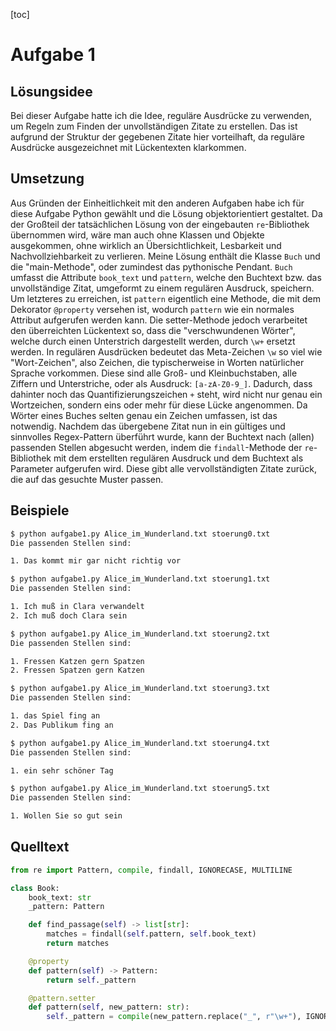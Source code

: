 [toc]

# Aufgabe 1

## Lösungsidee

Bei dieser Aufgabe hatte ich die Idee, reguläre Ausdrücke zu verwenden, um Regeln zum Finden der unvollständigen Zitate zu erstellen. Das ist aufgrund der Struktur der gegebenen Zitate hier vorteilhaft, da reguläre Ausdrücke ausgezeichnet mit Lückentexten klarkommen.

## Umsetzung

Aus Gründen der Einheitlichkeit mit den anderen Aufgaben habe ich für diese Aufgabe Python gewählt und die Lösung objektorientiert gestaltet. Da der Großteil der tatsächlichen Lösung von der eingebauten `re`-Bibliothek übernommen wird, wäre man auch ohne Klassen und Objekte ausgekommen, ohne wirklich an Übersichtlichkeit, Lesbarkeit und Nachvollziehbarkeit zu verlieren. Meine Lösung enthält die Klasse `Buch` und die "main-Methode", oder zumindest das pythonische Pendant. `Buch` umfasst die Attribute `book_text` und `pattern`, welche den Buchtext bzw. das unvollständige Zitat, umgeformt zu einem regulären Ausdruck, speichern. Um letzteres zu erreichen, ist `pattern` eigentlich eine Methode, die mit dem Dekorator `@property` versehen ist, wodurch `pattern` wie ein normales Attribut aufgerufen werden kann. Die setter-Methode jedoch verarbeitet den überreichten Lückentext so, dass die "verschwundenen Wörter", welche durch einen Unterstrich dargestellt werden, durch `\w+` ersetzt werden. In regulären Ausdrücken bedeutet das Meta-Zeichen `\w` so viel wie "Wort-Zeichen", also Zeichen, die typischerweise in Worten natürlicher Sprache vorkommen. Diese sind alle Groß- und Kleinbuchstaben, alle Ziffern und Unterstriche, oder als Ausdruck: `[a-zA-Z0-9_]`. Dadurch, dass dahinter noch das Quantifizierungszeichen `+` steht, wird nicht nur genau ein Wortzeichen, sondern eins oder mehr für diese Lücke angenommen. Da Wörter eines Buches selten genau ein Zeichen umfassen, ist das notwendig. Nachdem das übergebene Zitat nun in ein gültiges und sinnvolles Regex-Pattern überführt wurde, kann der Buchtext nach (allen) passenden Stellen abgesucht werden, indem die `findall`-Methode der `re`-Bibliothek mit dem erstellten regulären Ausdruck und dem Buchtext als Parameter aufgerufen wird. Diese gibt alle vervollständigten Zitate zurück, die auf das gesuchte Muster passen.

## Beispiele

```bash
$ python aufgabe1.py Alice_im_Wunderland.txt stoerung0.txt 
Die passenden Stellen sind:

1. Das kommt mir gar nicht richtig vor
```



```bash
$ python aufgabe1.py Alice_im_Wunderland.txt stoerung1.txt 
Die passenden Stellen sind:

1. Ich muß in Clara verwandelt
2. Ich muß doch Clara sein
```



```bash
$ python aufgabe1.py Alice_im_Wunderland.txt stoerung2.txt
Die passenden Stellen sind:

1. Fressen Katzen gern Spatzen
2. Fressen Spatzen gern Katzen
```



```bash
$ python aufgabe1.py Alice_im_Wunderland.txt stoerung3.txt
Die passenden Stellen sind:

1. das Spiel fing an
2. Das Publikum fing an
```



```bash
$ python aufgabe1.py Alice_im_Wunderland.txt stoerung4.txt 
Die passenden Stellen sind:

1. ein sehr schöner Tag
```



```bash
$ python aufgabe1.py Alice_im_Wunderland.txt stoerung5.txt 
Die passenden Stellen sind:

1. Wollen Sie so gut sein
```



## Quelltext

```python
from re import Pattern, compile, findall, IGNORECASE, MULTILINE

class Book:
    book_text: str
    _pattern: Pattern

    def find_passage(self) -> list[str]:
        matches = findall(self.pattern, self.book_text)
        return matches

    @property
    def pattern(self) -> Pattern:
        return self._pattern

    @pattern.setter
    def pattern(self, new_pattern: str):
        self._pattern = compile(new_pattern.replace("_", r"\w+"), IGNORECASE | MULTILINE)
```

